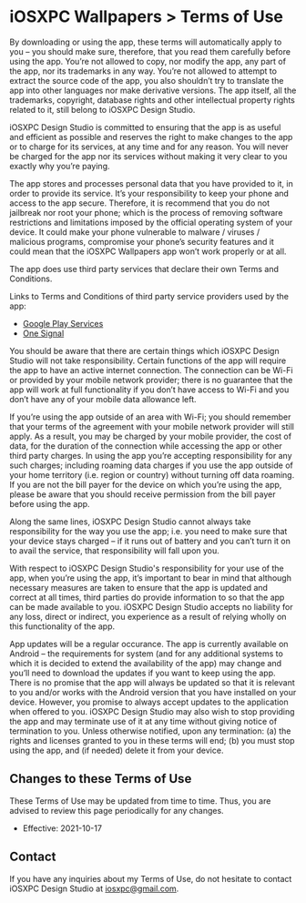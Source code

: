 # iOSXPC Wallpapers > Terms of Use

By downloading or using the app, these terms will automatically apply to you – you should make sure, therefore, that you read them carefully before using the app. You’re not allowed to copy, nor modify the app, any part of the app, nor its trademarks in any way. You’re not allowed to attempt to extract the source code of the app, you also shouldn’t try to translate the app into other languages nor make derivative versions. The app itself, all the trademarks, copyright, database rights and other intellectual property rights related to it, still belong to iOSXPC Design Studio.

iOSXPC Design Studio is committed to ensuring that the app is as useful and efficient as possible and reserves the right to make changes to the app or to charge for its services, at any time and for any reason. You will never be charged for the app nor its services without making it very clear to you exactly why you’re paying.

The app stores and processes personal data that you have provided to it, in order to provide its service. It’s your responsibility to keep your phone and access to the app secure. Therefore, it is recommend that you do not jailbreak nor root your phone; which is the process of removing software restrictions and limitations imposed by the official operating system of your device. It could make your phone vulnerable to malware / viruses / malicious programs, compromise your phone’s security features and it could mean that the iOSXPC Wallpapers app won’t work properly or at all.

The app does use third party services that declare their own Terms and Conditions.

Links to Terms and Conditions of third party service providers used by the app:
* [Google Play Services](https://policies.google.com/terms)
* [One Signal](https://onesignal.com/tos)

You should be aware that there are certain things which iOSXPC Design Studio will not take responsibility. Certain functions of the app will require the app to have an active internet connection. The connection can be Wi-Fi or provided by your mobile network provider; there is no guarantee that the app will work at full functionality if you don’t have access to Wi-Fi and you don’t have any of your mobile data allowance left.

If you’re using the app outside of an area with Wi-Fi; you should remember that your terms of the agreement with your mobile network provider will still apply. As a result, you may be charged by your mobile provider, the cost of data, for the duration of the connection while accessing the app or other third party charges. In using the app you’re accepting responsibility for any such charges; including roaming data charges if you use the app outside of your home territory (i.e. region or country) without turning off data roaming. If you are not the bill payer for the device on which you’re using the app, please be aware that you should receive permission from the bill payer before using the app.

Along the same lines, iOSXPC Design Studio cannot always take responsibility for the way you use the app; i.e. you need to make sure that your device stays charged – if it runs out of battery and you can’t turn it on to avail the service, that responsibility will fall upon you.

With respect to iOSXPC Design Studio's responsibility for your use of the app, when you’re using the app, it’s important to bear in mind that although necessary measures are taken to ensure that the app is updated and correct at all times, third parties do provide information to so that the app can be made available to you. iOSXPC Design Studio accepts no liability for any loss, direct or indirect, you experience as a result of relying wholly on this functionality of the app.

App updates will be a regular occurance. The app is currently available on Android – the requirements for system (and for any additional systems to which it is decided to extend the availability of the app) may change and you’ll need to download the updates if you want to keep using the app. There is no promise that the app will always be updated so that it is relevant to you and/or works with the Android version that you have installed on your device. However, you promise to always accept updates to the application when offered to you. iOSXPC Design Studio may also wish to stop providing the app and may terminate use of it at any time without giving notice of termination to you. Unless otherwise notified, upon any termination: (a) the rights and licenses granted to you in these terms will end; (b) you must stop using the app, and (if needed) delete it from your device.

## Changes to these Terms of Use
These Terms of Use may be updated from time to time. Thus, you are advised to review this page periodically for any changes.
* Effective: 2021-10-17

## Contact
If you have any inquiries about my Terms of Use, do not hesitate to contact iOSXPC Design Studio at [iosxpc@gmail.com](mailto:iosxpc@gmail.com).
